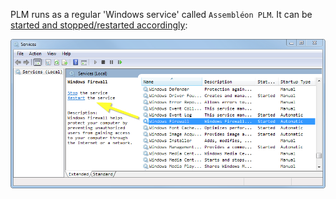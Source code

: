 PLM runs as a regular 'Windows service' called `Assembléon PLM`. It can be [started and stopped/restarted accordingly](../general/windows/services/startStopRestart.md):

![Stop-Restart Assembléon PLM service](images/stopRestart.png)
